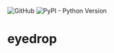 ![GitHub](https://img.shields.io/github/license/lumikapp/eyedrop)
![PyPI - Python Version](https://img.shields.io/pypi/pyversions/eyedrop)

# eyedrop
